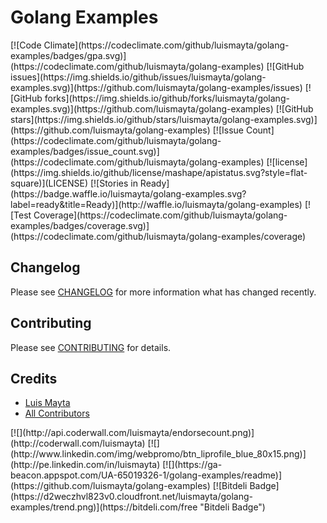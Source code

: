 # Golang Examples

<span class="badges">
[![Code Climate](https://codeclimate.com/github/luismayta/golang-examples/badges/gpa.svg)](https://codeclimate.com/github/luismayta/golang-examples)
[![GitHub issues](https://img.shields.io/github/issues/luismayta/golang-examples.svg)](https://github.com/luismayta/golang-examples/issues)
[![GitHub forks](https://img.shields.io/github/forks/luismayta/golang-examples.svg)](https://github.com/luismayta/golang-examples)
[![GitHub stars](https://img.shields.io/github/stars/luismayta/golang-examples.svg)](https://github.com/luismayta/golang-examples)
[![Issue Count](https://codeclimate.com/github/luismayta/golang-examples/badges/issue_count.svg)](https://codeclimate.com/github/luismayta/golang-examples)
[![license](https://img.shields.io/github/license/mashape/apistatus.svg?style=flat-square)](LICENSE)
[![Stories in Ready](https://badge.waffle.io/luismayta/golang-examples.svg?label=ready&title=Ready)](http://waffle.io/luismayta/golang-examples)
[![Test Coverage](https://codeclimate.com/github/luismayta/golang-examples/badges/coverage.svg)](https://codeclimate.com/github/luismayta/golang-examples/coverage)
</span>

## Changelog

Please see [CHANGELOG](CHANGELOG.md) for more information what has changed recently.

## Contributing

Please see [CONTRIBUTING](CONTRIBUTING.md) for details.

## Credits

- [Luis Mayta][link-author]
- [All Contributors][link-contributors]

<span class="badges">
[![](http://api.coderwall.com/luismayta/endorsecount.png)](http://coderwall.com/luismayta)
[![](http://www.linkedin.com/img/webpromo/btn_liprofile_blue_80x15.png)](http://pe.linkedin.com/in/luismayta)
[![](https://ga-beacon.appspot.com/UA-65019326-1/golang-examples/readme)](https://github.com/luismayta/golang-examples)
[![Bitdeli Badge](https://d2weczhvl823v0.cloudfront.net/luismayta/golang-examples/trend.png)](https://bitdeli.com/free "Bitdeli Badge")
</span>


<!-- Other -->

[link-author]: https://github.com/luismayta
[link-contributors]: AUTHORS